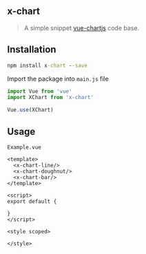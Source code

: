 x-chart
------
> A simple snippet [vue-chartjs](https://vue-chartjs.org/) code base.

## Installation

```cmd
npm install x-chart --save
```

Import the package into `main.js` file
```js
import Vue from 'vue'
import XChart from 'x-chart'

Vue.use(XChart)
```

## Usage

`Example.vue`
```vue
<template>
  <x-chart-line/>
  <x-chart-doughnut/>
  <x-chart-bar/>
</template>

<script>
export default {
  
}
</script>

<style scoped>

</style>
```
